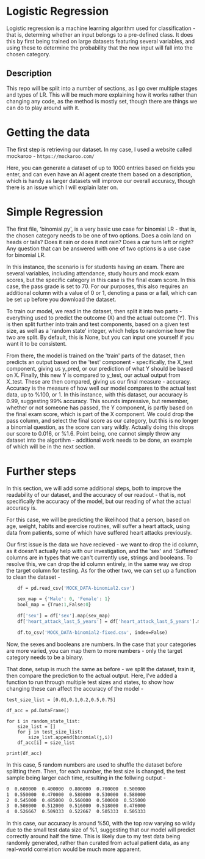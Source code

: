 # Logistic Regression
Logistic regression is a machine learning algorithm used for classification - that is, determing whether an input belongs to a pre-defined class. It does this by first being trained on large datasets featuring several variables, and using these to determine the probability that the new input will fall into the chosen category.
## Description
This repo will be split into a number of sections, as I go over multiple stages and types of LR. This will be much more explaining how it works rather than changing any code, as the method is mostly set, though there are things we can do to play around with it.

# Getting the data
The first step is retrieving our dataset. In my case, I used a website called mockaroo -
```https://mockaroo.com/```

Here, you can generate a dataset of up to 1000 entries based on fields you enter, and can even have an AI agent create them based on a description, which is handy as larger datasets will improve our overall accuracy, though there is an issue which I will explain later on.

# Simple Regression
The first file, 'binomial.py', is a very basic use case for binomial LR - that is, the chosen category needs to be one of two options. Does a coin land on heads or tails? Does it rain or does it not rain? Does a car turn left or right? Any question that can be answered with one of two options is a use case for binomial LR.

In this instance, the scenario is for students having an exam. There are several variables, including attendance, study hours and mock exam scores, but the specific category in this case is the final exam score. In this case, the pass grade is set to 70. For our purposes, this also requires an additional column with a value of 0 or 1, denoting a pass or a fail, which can be set up before you download the dataset.

To train our model, we read in the dataset, then split it into two parts - everything used to predict the outcome (X) and the actual outcome (Y). This is then split further into train and test components, based on a given test size, as well as a 'random state' integer, which helps to randomise how the two are split. By default, this is None, but you can input one yourself if you want it to be consistent.

From there, the model is trained on the 'train' parts of the dataset, then predicts an output based on the 'test' component - specifically, the X_test component, giving us y_pred, or our prediction of what Y should be based on X. Finally, this new Y is compared to y_test, our actual output from X_test. These are then compared, giving us our final measure - accuracy. 
Accuracy is the measure of how well our model compares to the actual test data, up to %100, or 1. In this instance, with this dataset, our accuracy is 0.99, suggesting 99% accuracy. This sounds impressive, but remember, whether or not someone has passed, the Y component, is partly based on the final exam score, which is part of the X component. We could drop the pass column, and select the final score as our category, but this is no longer a binomial question, as the score can vary wildly. Actually doing this drops our score to 0.016, or %1.6. Point being, one cannot simply throw any dataset into the algortihm - additional work needs to be done, an example of which will be in the next section.

# Further steps
In this section, we will add some additional steps, both to improve the readability of our dataset, and the accuracy of our readout - that is, not specifically the accuracy of the model, but our reading of what the actual accuracy is.

For this case, we will be predicting the likelihood that a person, based on age, weight, habits and exercise routines, will suffer a heart attack, using data from patients, some of which have suffered heart attacks previously. 

Our first issue is the data we have recieved - we want to drop the id column, as it doesn't actually help with our investigation, and the 'sex' and 'Suffered' columns are in types that we can't currently use, strings and booleans. To resolve this, we can drop the id column entirely, in the same way we drop the target column for testing. As for the other two, we can set up a function to clean the dataset -

```def fix_the_file():
    df = pd.read_csv('MOCK_DATA-binomial2.csv')

    sex_map = {'Male': 0, 'Female': 1}
    bool_map = {True:1,False:0}

    df['sex'] = df['sex'].map(sex_map)
    df['heart_attack_last_5_years'] = df['heart_attack_last_5_years'].map(bool_map)

    df.to_csv('MOCK_DATA-binomial2-fixed.csv', index=False)
```
    
Now, the sexes and booleans are numbers. In the case that your categories are more varied, you can map them to more numbers - only the target category needs to be a binary.

That done, setup is much the same as before - we split the dataset, train it, then compare the prediction to the actual output. Here, I've added a function to run through multiple test sizes and states, to show how changing these can affect the accuracy of the model -
```andom_state_list = random.sample(range(1, 101), 5)
test_size_list = [0.01,0.1,0.2,0.5,0.75]

df_acc = pd.DataFrame()

for i in random_state_list:
    size_list = []
    for j in test_size_list:
        size_list.append(binomial(j,i))
    df_acc[i] = size_list

print(df_acc)
```
In this case, 5 random numbers are used to shuffle the dataset before splitting them. Then, for each number, the test size is changed, the test sample being larger each time, resulting in the follwing output -

```         7         50        49        1         32
0  0.600000  0.400000  0.800000  0.700000  0.500000
1  0.550000  0.470000  0.580000  0.530000  0.580000
2  0.545000  0.485000  0.560000  0.500000  0.535000
3  0.508000  0.512000  0.516000  0.518000  0.476000
4  0.526667  0.509333  0.522667  0.505333  0.505333
```
In this case, our accuracy is around %50, with the top row varying so wildy due to the small test data size of %1, suggesting that our model will predict correctly around half the time. This is likely due to my test data being randomly generated, rather than curated from actual patient data, as any real-world correlation would be much more apparent.

